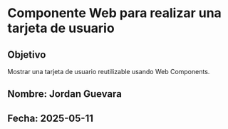 # Componente Web para realizar una tarjeta de usuario
## Objetivo
Mostrar una tarjeta de usuario reutilizable usando Web Components.

## Nombre: Jordan Guevara   
## Fecha: 2025-05-11

